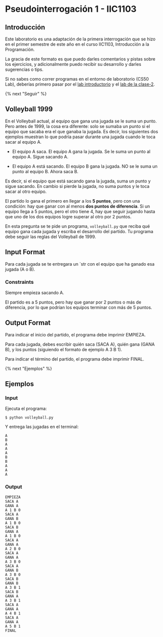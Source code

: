 # Pseudointerrogación 1 - IIC1103

## Introducción

Este laboratorio es una adaptación de la primera interrogación que se hizo en el primer semestre de este año en el curso IIC1103, Introducción a la Programación.

La gracia de este formato es que puedo darles comentarios y pistas sobre los ejercicios, y adicionalmente puedo recibir su desarrollo y darles sugerencias o tips.

Si no sabes como correr programas en el entorno de laboratorio (CS50 Lab), deberías primero pasar por el [lab introductorio](https://lab.cs50.io/agucova/labs-cs42/master/hola/) y el [lab de la clase-2]((https://lab.cs50.io/agucova/labs-cs42/master/clase-2/)).

{% next "Seguir" %}

## Volleyball 1999

En el Volleyball actual, al equipo que gana una jugada se le suma un punto. Pero antes de 1999, la cosa era diferente: solo se sumaba un punto si el equipo que sacaba era el que ganaba la jugada. Es decir, los siguientes dos ejemplos muestran lo que podría pasar durante una jugada cuando le toca sacar al equipo A.

- El equipo A saca. El equipo A gana la jugada. Se le suma un punto al equipo A. Sigue sacando A.

- El equipo A está sacando. El equipo B gana la jugada. NO se le suma un punto al equipo B. Ahora saca B.

Es decir, si el equipo que está sacando gana la jugada, suma un punto y sigue sacando. En cambio si pierde la jugada, no suma puntos y le toca sacar al otro equipo.

El partido lo gana el primero en llegar a los **5 puntos**, pero con una condición: hay que ganar con al menos **dos puntos de diferencia**. Si un equipo llega a 5 puntos, pero el otro tiene 4, hay que seguir jugando hasta que uno de los dos equipos logre superar al otro por 2 puntos.

En esta pregunta se te pide un programa, `volleyball.py` que reciba qué equipo gana cada jugada y escriba el desarrollo del partido. Tu programa debe seguir las reglas del Volleyball de 1999.

## Input Format

Para cada jugada se te entregara un `str con el equipo que ha ganado esa jugada (A o B).

### Constraints

Siempre empieza sacando A.

El partido es a 5 puntos, pero hay que ganar por 2 puntos o más de diferencia, por lo que podrían los equipos terminar con más de 5 puntos.

## Output Format

Para indicar el inicio del partido, el programa debe imprimir EMPIEZA.

Para cada jugada, debes escribir quién saca (SACA A), quién gana (GANA B), y los puntos (siguiendo el formato de ejemplo A 3 B 1).

Para indicar el término del partido, el programa debe imprimir FINAL.

{% next "Ejemplos" %}

## Ejemplos

### Input

Ejecuta el programa:

```shell
$ python volleyball.py
```

Y entrega las jugadas en el terminal:

```
A
B
A
A
A
B
B
A
A
A
```

### Output

```
EMPIEZA
SACA A
GANA A
A 1 B 0
SACA A
GANA B
A 1 B 0
SACA B
GANA A
A 1 B 0
SACA A
GANA A
A 2 B 0
SACA A
GANA A
A 3 B 0
SACA A
GANA B
A 3 B 0
SACA B
GANA B
A 3 B 1
SACA B
GANA A
A 3 B 1
SACA A
GANA A
A 4 B 1
SACA A
GANA A
A 5 B 1
FINAL
```